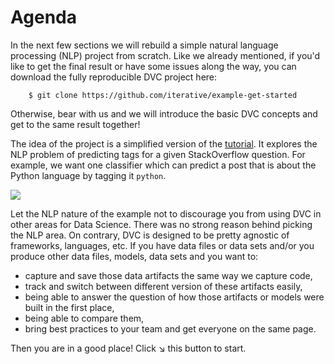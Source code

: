 # Agenda

In the next few sections we will rebuild a simple natural language processing
(NLP) project from scratch. Like we already mentioned, if you'd like to get the
final result or have some issues along the way, you can download the fully
reproducible DVC project here:

```dvc
    $ git clone https://github.com/iterative/example-get-started
```

Otherwise, bear with us and we will introduce the basic DVC concepts and get to
the same result together!

The idea of the project is a simplified version of the
[tutorial](/doc/tutorial). It explores the NLP problem of predicting tags for a
given StackOverflow question. For example, we want one classifier which can
predict a post that is about the Python language by tagging it `python`.

![](https://dvc.org/static/img/example-flow-2x.png)

Let the NLP nature of the example not to discourage you from using DVC in other
areas for Data Science. There was no strong reason behind picking the NLP area.
On contrary, DVC is designed to be pretty agnostic of frameworks, languages,
etc. If you have data files or data sets and/or you produce other data files,
models, data sets and you want to:

* capture and save those data artifacts the same way we capture code,
* track and switch between different version of these artifacts easily,
* being able to answer the question of how those artifacts or models were built
  in the first place,
* being able to compare them,
* bring best practices to your team and get everyone on the same page.

Then you are in a good place! Click ↘ this button to start.
